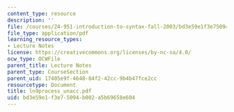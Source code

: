 ```yaml
---
content_type: resource
description: ''
file: /courses/24-951-introduction-to-syntax-fall-2003/bd3e59e1f3e75094b002a5b69658e604_ln9process_unacc.pdf
file_type: application/pdf
learning_resource_types:
- Lecture Notes
license: https://creativecommons.org/licenses/by-nc-sa/4.0/
ocw_type: OCWFile
parent_title: Lecture Notes
parent_type: CourseSection
parent_uid: 17405e9f-4648-84f2-42cc-9b4b47fce2cc
resourcetype: Document
title: ln9process_unacc.pdf
uid: bd3e59e1-f3e7-5094-b002-a5b69658e604
---
```

